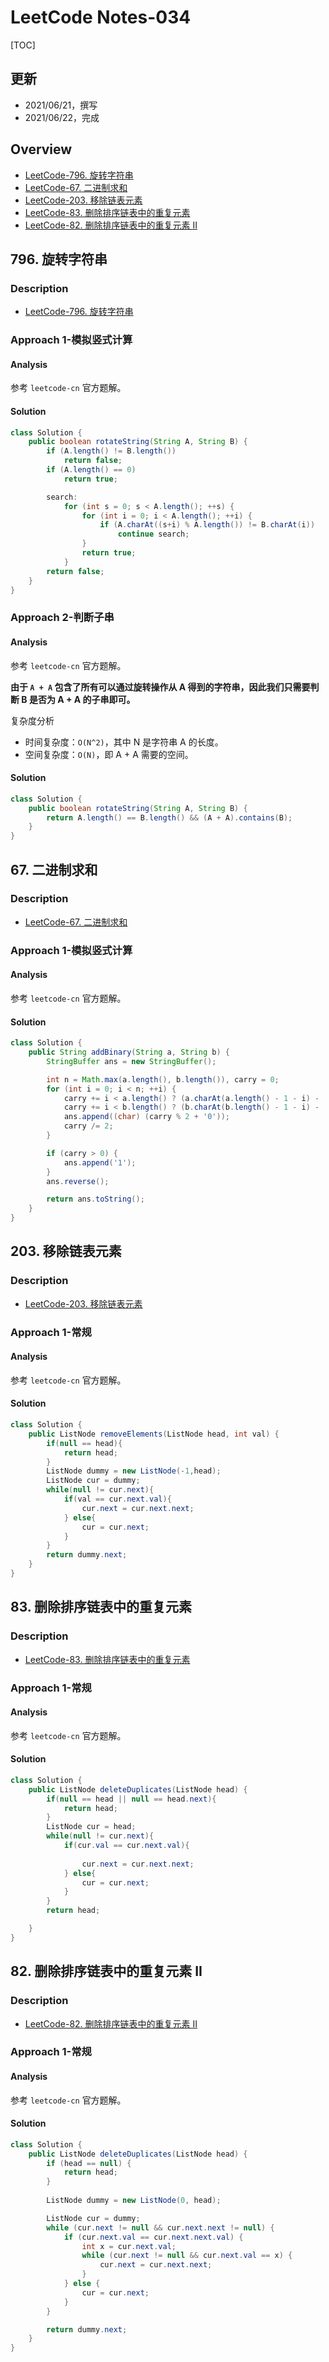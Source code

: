 
# LeetCode Notes-034


[TOC]



## 更新
* 2021/06/21，撰写
* 2021/06/22，完成


## Overview


* [LeetCode-796. 旋转字符串](https://leetcode-cn.com/problems/rotate-string/)
* [LeetCode-67. 二进制求和](https://leetcode-cn.com/problems/add-binary/)
* [LeetCode-203. 移除链表元素](https://leetcode-cn.com/problems/remove-linked-list-elements/description/)
* [LeetCode-83. 删除排序链表中的重复元素](https://leetcode-cn.com/problems/remove-duplicates-from-sorted-list/description/)
* [LeetCode-82. 删除排序链表中的重复元素 II](https://leetcode-cn.com/problems/remove-duplicates-from-sorted-list-ii/solution/)


## 796. 旋转字符串   
### Description
* [LeetCode-796. 旋转字符串](https://leetcode-cn.com/problems/rotate-string/)

### Approach 1-模拟竖式计算
#### Analysis

参考 `leetcode-cn` 官方题解。

#### Solution

```java
class Solution {
    public boolean rotateString(String A, String B) {
        if (A.length() != B.length())
            return false;
        if (A.length() == 0)
            return true;

        search:
            for (int s = 0; s < A.length(); ++s) {
                for (int i = 0; i < A.length(); ++i) {
                    if (A.charAt((s+i) % A.length()) != B.charAt(i))
                        continue search;
                }
                return true;
            }
        return false;
    }
}
```


### Approach 2-判断子串
#### Analysis

参考 `leetcode-cn` 官方题解。


**由于 `A + A` 包含了所有可以通过旋转操作从 A 得到的字符串，因此我们只需要判断 B 是否为 A + A 的子串即可。**


复杂度分析
* 时间复杂度：`O(N^2)`，其中 N 是字符串 A 的长度。
* 空间复杂度：`O(N)`，即 A + A 需要的空间。


#### Solution



```java
class Solution {
    public boolean rotateString(String A, String B) {
        return A.length() == B.length() && (A + A).contains(B);
    }
}

```





## 67. 二进制求和   
### Description
* [LeetCode-67. 二进制求和](https://leetcode-cn.com/problems/add-binary/)

### Approach 1-模拟竖式计算
#### Analysis

参考 `leetcode-cn` 官方题解。

#### Solution


```java
class Solution {
    public String addBinary(String a, String b) {
        StringBuffer ans = new StringBuffer();

        int n = Math.max(a.length(), b.length()), carry = 0;
        for (int i = 0; i < n; ++i) {
            carry += i < a.length() ? (a.charAt(a.length() - 1 - i) - '0') : 0;
            carry += i < b.length() ? (b.charAt(b.length() - 1 - i) - '0') : 0;
            ans.append((char) (carry % 2 + '0'));
            carry /= 2;
        }

        if (carry > 0) {
            ans.append('1');
        }
        ans.reverse();

        return ans.toString();
    }
}
```






## 203. 移除链表元素
### Description
* [LeetCode-203. 移除链表元素](https://leetcode-cn.com/problems/remove-linked-list-elements/description/)

### Approach 1-常规
#### Analysis

参考 `leetcode-cn` 官方题解。

#### Solution

```java
class Solution {
    public ListNode removeElements(ListNode head, int val) {
        if(null == head){
            return head;
        }
        ListNode dummy = new ListNode(-1,head);
        ListNode cur = dummy;
        while(null != cur.next){
            if(val == cur.next.val){
                cur.next = cur.next.next;
            } else{
                cur = cur.next;
            }
        } 
        return dummy.next;
    }
}
```




## 83. 删除排序链表中的重复元素
### Description
* [LeetCode-83. 删除排序链表中的重复元素](https://leetcode-cn.com/problems/remove-duplicates-from-sorted-list/description/)

### Approach 1-常规
#### Analysis

参考 `leetcode-cn` 官方题解。

#### Solution

```java
class Solution {
    public ListNode deleteDuplicates(ListNode head) {
        if(null == head || null == head.next){
            return head;
        }
        ListNode cur = head;
        while(null != cur.next){
            if(cur.val == cur.next.val){
                
                cur.next = cur.next.next;
            } else{
                cur = cur.next;
            }
        }
        return head;

    }
}
```



## 82. 删除排序链表中的重复元素 II
### Description
* [LeetCode-82. 删除排序链表中的重复元素 II](https://leetcode-cn.com/problems/remove-duplicates-from-sorted-list-ii/solution/)

### Approach 1-常规
#### Analysis

参考 `leetcode-cn` 官方题解。

#### Solution

```java
class Solution {
    public ListNode deleteDuplicates(ListNode head) {
        if (head == null) {
            return head;
        }
        
        ListNode dummy = new ListNode(0, head);

        ListNode cur = dummy;
        while (cur.next != null && cur.next.next != null) {
            if (cur.next.val == cur.next.next.val) {
                int x = cur.next.val;
                while (cur.next != null && cur.next.val == x) {
                    cur.next = cur.next.next;
                }
            } else {
                cur = cur.next;
            }
        }

        return dummy.next;
    }
}
```




